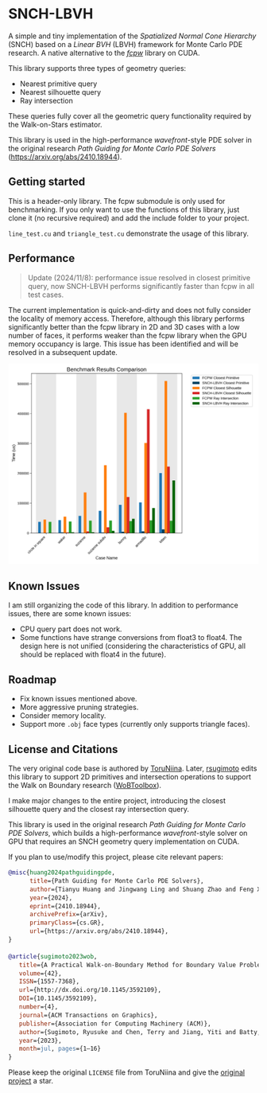 # SNCH-LBVH

A simple and tiny implementation of the *Spatialized Normal Cone Hierarchy* (SNCH) based on a *Linear BVH* (LBVH) framework for Monte Carlo PDE research. A native alternative to the *[fcpw](https://github.com/rohan-sawhney/fcpw)* library on CUDA.

This library supports three types of geometry queries:

* Nearest primitive query
* Nearest silhouette query
* Ray intersection

These queries fully cover all the geometric query functionality required by the Walk-on-Stars estimator.

This library is used in the high-performance *wavefront*-style PDE solver in the original research *Path Guiding for Monte Carlo PDE Solvers* (https://arxiv.org/abs/2410.18944).

## Getting started

This is a header-only library. The fcpw submodule is only used for benchmarking. If you only want to use the functions of this library, just clone it (no recursive required) and add the include folder to your project.

`line_test.cu` and `triangle_test.cu` demonstrate the usage of this library.

## Performance

> Update (2024/11/8): performance issue resolved in closest primitive query, now SNCH-LBVH performs significantly faster than fcpw in all test cases.

The current implementation is quick-and-dirty and does not fully consider the locality of memory access. Therefore, although this library performs significantly better than the fcpw library in 2D and 3D cases with a low number of faces, it performs weaker than the fcpw library when the GPU memory occupancy is large. This issue has been identified and will be resolved in a subsequent update.

![benchmark result](benchmark.png)

## Known Issues

I am still organizing the code of this library. In addition to performance issues, there are some known issues:

* CPU query part does not work.
* Some functions have strange conversions from float3 to float4. The design here is not unified (considering the characteristics of GPU, all should be replaced with float4 in the future).

## Roadmap

* Fix known issues mentioned above.
* More aggressive pruning strategies.
* Consider memory locality.
* Support more `.obj` face types (currently only supports triangle faces).

## License and Citations

The very original code base is authored by [ToruNiina](https://github.com/ToruNiina/lbvh). Later, [rsugimoto](https://github.com/rsugimoto/lbvh) edits this library to support 2D primitives and intersection operations to support the Walk on Boundary research ([WoBToolbox](https://github.com/rsugimoto/WoBToolbox)). 

I make major changes to the entire project, introducing the closest silhouette query and the closest ray intersection query.

This library is used in the original research *Path Guiding for Monte Carlo PDE Solvers*, which builds a high-performance *wavefront*-style solver on GPU that requires an SNCH geometry query implementation on CUDA.

If you plan to use/modify this project, please cite relevant papers:

```bibtex
@misc{huang2024pathguidingpde,
      title={Path Guiding for Monte Carlo PDE Solvers}, 
      author={Tianyu Huang and Jingwang Ling and Shuang Zhao and Feng Xu},
      year={2024},
      eprint={2410.18944},
      archivePrefix={arXiv},
      primaryClass={cs.GR},
      url={https://arxiv.org/abs/2410.18944}, 
}

@article{sugimoto2023wob,
   title={A Practical Walk-on-Boundary Method for Boundary Value Problems},
   volume={42},
   ISSN={1557-7368},
   url={http://dx.doi.org/10.1145/3592109},
   DOI={10.1145/3592109},
   number={4},
   journal={ACM Transactions on Graphics},
   publisher={Association for Computing Machinery (ACM)},
   author={Sugimoto, Ryusuke and Chen, Terry and Jiang, Yiti and Batty, Christopher and Hachisuka, Toshiya},
   year={2023},
   month=jul, pages={1–16}
}
```

Please keep the original `LICENSE` file from ToruNiina and give the [original project](https://github.com/ToruNiina/lbvh) a star.
